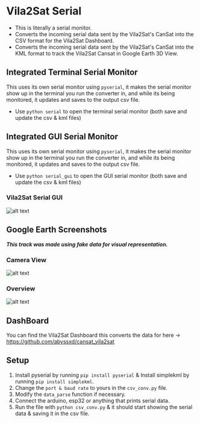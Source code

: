 # Vila2Sat Serial
- This is literally a serial monitor.
- Converts the incoming serial data sent by the Vila2Sat's CanSat into the CSV format for the Vila2Sat Dashboard.
- Converts the incoming serial data sent by the Vila2Sat's CanSat into the KML format to track the Vila2Sat Cansat in Google Earth 3D View.

## Integrated Terminal Serial Monitor
This uses its own serial monitor using `pyserial`, it makes the serial monitor show up in the terminal you run the converter in, and while its being monitored, it updates and saves to the output csv file.
- Use `python serial` to open the terminal serial monitor (both save and update the csv & kml files)

## Integrated GUI Serial Monitor
This uses its own serial monitor using `pyserial`, it makes the serial monitor show up in the terminal you run the converter in, and while its being monitored, it updates and saves to the output csv file.
- Use `python serial_gui` to open the GUI serial monitor (both save and update the csv & kml files)
### Vila2Sat Serial GUI
![alt text](https://cdn.discordapp.com/attachments/773822498717696030/1199809505387630694/image.png)

## Google Earth Screenshots
***This track was made using fake data for visual representation.***
### Camera View
![alt text](https://cdn.discordapp.com/attachments/937704145828331521/1199447710596603924/image.png)
### Overview
![alt text](https://cdn.discordapp.com/attachments/937704145828331521/1199447822303506442/image.png)

## DashBoard
You can find the Vila2Sat Dashboard this converts the data for here -> https://github.com/abyssxd/cansat_vila2sat

## Setup
1. Install pyserial by running `pip install pyserial` & Install simplekml by running `pip install simplekml`.
2. Change the `port & baud rate` to yours in the `csv_conv.py` file.
3. Modify the `data_parse` function if necessary.
4. Connect the arduino, esp32 or anything that prints serial data.
5. Run the file with `python csv_conv.py` & it should start showing the serial data & saving it in the csv file.
